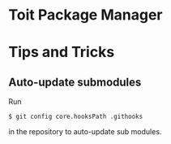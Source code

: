 # Toit Package Manager

Tips and Tricks
===============

## Auto-update submodules

Run

```
$ git config core.hooksPath .githooks
```

in the repository to auto-update sub modules.
